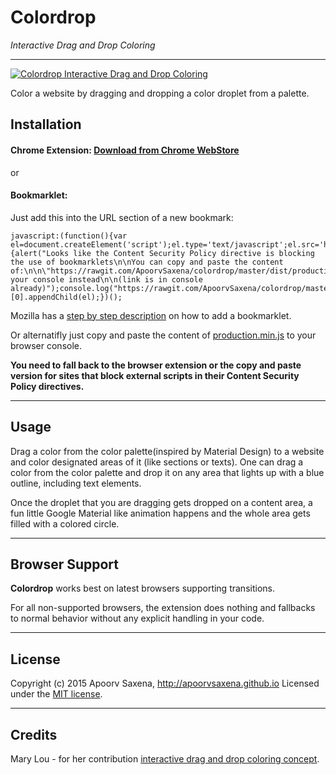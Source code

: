 Colordrop
=====
*Interactive Drag and Drop Coloring*
***

[![Colordrop Interactive Drag and Drop Coloring](https://raw.githubusercontent.com/ApoorvSaxena/colordrop/master/chrome-extension/images/coloring_concept.gif)](https://chrome.google.com/webstore/detail/colordrop-interactive-dra/gdoiopdelonmejbbcfoiibojafcpihhm)

Color a website by dragging and dropping a color droplet from a palette.

Installation
-----

#### Chrome Extension: [Download from Chrome WebStore](https://chrome.google.com/webstore/detail/colordrop-interactive-dra/gdoiopdelonmejbbcfoiibojafcpihhm)

or

#### Bookmarklet:
Just add this into the URL section of a new bookmark:

```
javascript:(function(){var el=document.createElement('script');el.type='text/javascript';el.src='https://rawgit.com/ApoorvSaxena/colordrop/master/dist/production.min.js';el.onerror=function(){alert("Looks like the Content Security Policy directive is blocking the use of bookmarklets\n\nYou can copy and paste the content of:\n\n\"https://rawgit.com/ApoorvSaxena/colordrop/master/dist/production.min.js\"\n\ninto your console instead\n\n(link is in console already)");console.log("https://rawgit.com/ApoorvSaxena/colordrop/master/dist/production.min.js");};document.getElementsByTagName('body')[0].appendChild(el);})();
```
Mozilla has a [step by step description](https://support.mozilla.org/en-US/kb/bookmarklets-perform-common-web-page-tasks#w_how-do-i-install-a-bookmarklet) on how to add a bookmarklet.

Or alternatifly just copy and paste the content of [production.min.js](https://rawgit.com/ApoorvSaxena/colordrop/master/dist/production.min.js) to your browser console.

**You need to fall back to the browser extension or the copy and paste version for sites that block external scripts in their Content Security Policy directives.**
***

Usage
-----

Drag a color from the color palette(inspired by Material Design) to a website and color designated areas of it (like sections or texts). One can drag a color from the color palette and drop it on any area that lights up with a blue outline, including text elements.

Once the droplet that you are dragging gets dropped on a content area, a fun little Google Material like animation happens and the whole area gets filled with a colored circle.
***

Browser Support
-----

**Colordrop** works best on latest browsers supporting transitions.

For all non-supported browsers, the extension does nothing and fallbacks to normal behavior without any explicit handling in your code.
***

License
-----

Copyright (c) 2015 Apoorv Saxena, http://apoorvsaxena.github.io
Licensed under the [MIT license](http://opensource.org/licenses/MIT).
***

Credits
-----

Mary Lou - for her contribution [interactive drag and drop coloring concept](http://tympanus.net/codrops/2015/04/22/interactive-drag-drop-coloring-concept/).